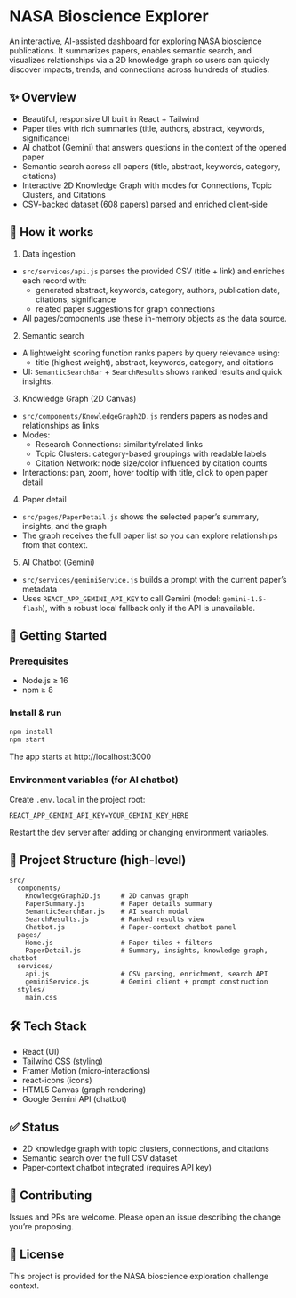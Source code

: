 # NASA Bioscience Explorer

An interactive, AI-assisted dashboard for exploring NASA bioscience publications. It summarizes papers, enables semantic search, and visualizes relationships via a 2D knowledge graph so users can quickly discover impacts, trends, and connections across hundreds of studies.

## ✨ Overview

- Beautiful, responsive UI built in React + Tailwind
- Paper tiles with rich summaries (title, authors, abstract, keywords, significance)
- AI chatbot (Gemini) that answers questions in the context of the opened paper
- Semantic search across all papers (title, abstract, keywords, category, citations)
- Interactive 2D Knowledge Graph with modes for Connections, Topic Clusters, and Citations
- CSV-backed dataset (608 papers) parsed and enriched client-side

## 🧠 How it works

1) Data ingestion
- `src/services/api.js` parses the provided CSV (title + link) and enriches each record with:
  - generated abstract, keywords, category, authors, publication date, citations, significance
  - related paper suggestions for graph connections
- All pages/components use these in-memory objects as the data source.

2) Semantic search
- A lightweight scoring function ranks papers by query relevance using:
  - title (highest weight), abstract, keywords, category, and citations
- UI: `SemanticSearchBar` + `SearchResults` shows ranked results and quick insights.

3) Knowledge Graph (2D Canvas)
- `src/components/KnowledgeGraph2D.js` renders papers as nodes and relationships as links
- Modes:
  - Research Connections: similarity/related links
  - Topic Clusters: category-based groupings with readable labels
  - Citation Network: node size/color influenced by citation counts
- Interactions: pan, zoom, hover tooltip with title, click to open paper detail

4) Paper detail
- `src/pages/PaperDetail.js` shows the selected paper’s summary, insights, and the graph
- The graph receives the full paper list so you can explore relationships from that context.

5) AI Chatbot (Gemini)
- `src/services/geminiService.js` builds a prompt with the current paper’s metadata
- Uses `REACT_APP_GEMINI_API_KEY` to call Gemini (model: `gemini-1.5-flash`),
  with a robust local fallback only if the API is unavailable.

## 🚀 Getting Started

### Prerequisites
- Node.js ≥ 16
- npm ≥ 8

### Install & run
```bash
npm install
npm start
```

The app starts at http://localhost:3000

### Environment variables (for AI chatbot)
Create `.env.local` in the project root:
```
REACT_APP_GEMINI_API_KEY=YOUR_GEMINI_KEY_HERE
```
Restart the dev server after adding or changing environment variables.

## 🧩 Project Structure (high-level)
```
src/
  components/
    KnowledgeGraph2D.js     # 2D canvas graph
    PaperSummary.js         # Paper details summary
    SemanticSearchBar.js    # AI search modal
    SearchResults.js        # Ranked results view
    Chatbot.js              # Paper-context chatbot panel
  pages/
    Home.js                 # Paper tiles + filters
    PaperDetail.js          # Summary, insights, knowledge graph, chatbot
  services/
    api.js                  # CSV parsing, enrichment, search API
    geminiService.js        # Gemini client + prompt construction
  styles/
    main.css
```

## 🛠 Tech Stack
- React (UI)
- Tailwind CSS (styling)
- Framer Motion (micro‑interactions)
- react-icons (icons)
- HTML5 Canvas (graph rendering)
- Google Gemini API (chatbot)

## ✅ Status
- 2D knowledge graph with topic clusters, connections, and citations
- Semantic search over the full CSV dataset
- Paper‑context chatbot integrated (requires API key)

## 🙌 Contributing
Issues and PRs are welcome. Please open an issue describing the change you’re proposing.

## 📄 License
This project is provided for the NASA bioscience exploration challenge context.
